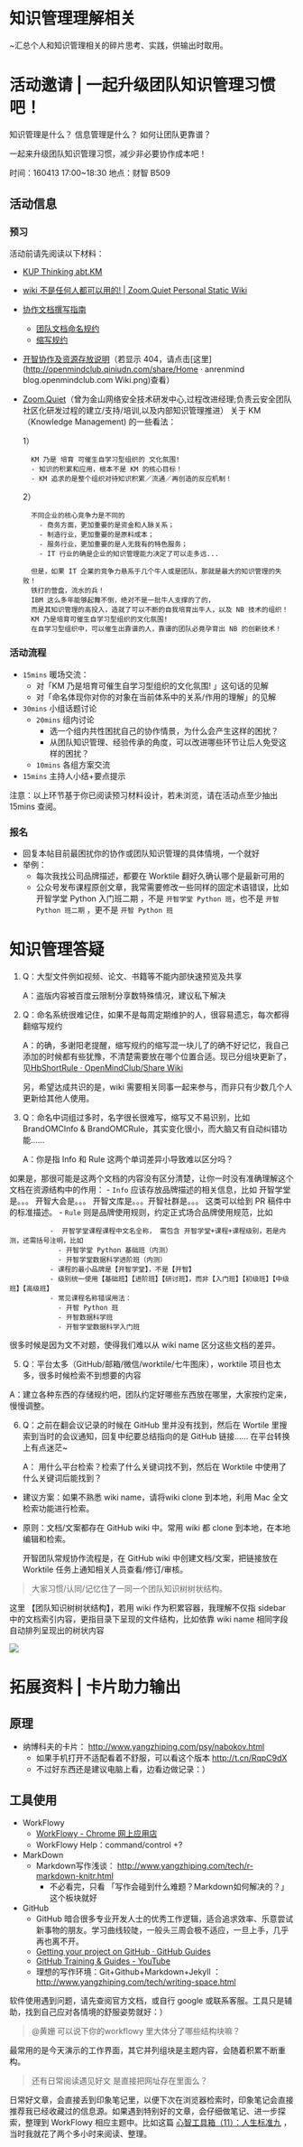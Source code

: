

# 知识管理理解相关

~汇总个人和知识管理相关的碎片思考、实践，供输出时取用。

# 活动邀请 | 一起升级团队知识管理习惯吧！


知识管理是什么？
信息管理是什么？
如何让团队更靠谱？

一起来升级团队知识管理习惯，减少非必要协作成本吧！

时间：160413 17:00~18:30
地点：财智 B509

## 活动信息

### 预习

活动前请先阅读以下材料：


- [KUP Thinking abt.KM](http://www.xmind.net/m/citg)
-  [wiki 不是任何人都可以用的! | Zoom.Quiet Personal Static Wiki](http://wiki.zoomquiet.io/IMHO/dont-use-wiki)
- [协作文档撰写指南](https://github.com/OpenMindClub/Share/wiki/HbDoc)
	- [团队文档命名规约](http://ishanshan.top/community/HbDocName.html)
	- [缩写规约](https://github.com/OpenMindClub/Share/wiki/HbShortRule)
- [开智协作及资源存放说明](https://github.com/anrenmind/blog.openmindclub.com/wiki#%E5%8D%8F%E4%BD%9C%E6%96%B9%E5%BC%8F)（若显示 404，请点击[这里](http://openmindclub.qiniudn.com/share/Home · anrenmind blog.openmindclub.com Wiki.png)查看）
- [Zoom.Quiet](http://zoomquiet.io/)（曾为金山网络安全技术研发中心,过程改进经理;负责云安全团队社区化研发过程的建立/支持/培训,以及内部知识管理推进） 关于 KM（Knowledge Management) 的一些看法：

	1）
	
		KM 乃是 培育 可催生自学习型组织的 文化氛围!
		- 知识的积累和应用，根本不是 KM 的核心目标！
		- KM 追求的是整个组织对待知识积累／流通／再创造的反应机制！
	
	2）
	
		不同企业的核心竞争力是不同的
		  - 商务方面，更加重要的是资金和人脉关系；
		  - 制造行业，更加重要的是原料成本；
		  - 服务行业，更加重要的是人无我有的特色服务；
		  - IT 行业的确是企业的知识管理能力决定了可以走多远...
		
		但是，如果 IT 企業的竞争力悬系于几个牛人或是团队，那就是最大的知识管理的失败！
		铁打的营盘，流水的兵！
		IBM 这么多年能够起舞不倒，绝对不是一批牛人支撑的了的，
		而是其知识管理的高投入，造就了可以不断的自我培育出牛人，以及 NB 技术的组织！
		KM 乃是培育可催生自学习型组织的文化氛围!
		在自学习型组织中，可以催生出靠谱的人，靠谱的团队必竟孕育出 NB 的创新技术！



### 活动流程

- `15mins` 暖场交流：
	- 对「KM 乃是培育可催生自学习型组织的文化氛围! 」这句话的见解
	- 对「命名体现你对你的对象在当前体系中的关系/作用的理解」的见解
- `30mins` 小组话题讨论
	- `20mins` 组内讨论
		- 选一个组内共性困扰自己的协作情景，为什么会产生这样的困扰？
		- 从团队知识管理、经验传承的角度，可以改进哪些环节让后人免受这样的困扰？
	- `10mins` 各组方案交流
- `15mins` 主持人小结+要点提示

注意：以上环节基于你已阅读预习材料设计，若未浏览，请在活动点至少抽出 15mins 查阅。


### 报名

- 回复本帖目前最困扰你的协作或团队知识管理的具体情境，一个就好
- 举例：
	- 每次我找公司品牌描述，都要在 Worktile 翻好久确认哪个是最新可用的
	- 公众号发布课程原创文章，我常需要修改一些同样的固定术语错误，比如 开智学堂 Python 入门班二期 ，不是 `开智学堂 Python 班`，也不是 `开智 Python 班二期` ，更不是 `开智 Python 班`

# 知识管理答疑




1. Q：大型文件例如视频、论文、书籍等不能内部快速预览及共享
   
   A：盗版内容被百度云限制分享数特殊情况，建议私下解决

2. Q：命名系统很难记住，如果不是每周定期维护的人，很容易遗忘，每次都得翻缩写规约
 	
 	 A：的确，多谢阳老提醒，缩写规约的缩写混一块儿了的确不好记忆，我自己添加的时候都有些犹豫，不清楚需要放在哪个位置合适。现已分组块更新了，见[HbShortRule · OpenMindClub/Share Wiki](https://github.com/OpenMindClub/Share/wiki/HbShortRule)

	另，希望达成共识的是，wiki 需要相关同事一起来参与，而非只有少数几个人更新给其他人使用。

3. Q：命名中词组过多时，名字很长很难写，缩写又不易识别，比如 BrandOMCInfo & BrandOMCRule，其实变化很小，而大脑又有自动纠错功能……
  
	A：你是指 Info 和 Rule 这两个单词差异小导致难以区分吗？
  
  如果是，那很可能是这两个文档的内容没有区分清楚，让你一时没有准确理解这个文档在资源结构中的作用：
    - `Info` 应该存放品牌描述的相关信息，比如 开智学堂是。。。 开智大会是。。。 开智文库是。。。开智社群是。。。  这类可以给到 PR 稿件中的标准描述。
    - `Rule` 则是品牌使用规则，约定正式场合品牌使用规范，比如
     
		      -  开智学堂课程课程中文名全称， 需包含 开智学堂+课程+课程级别，若是内测，还需括号注明，比如
		        - 开智学堂 Python 基础班（内测）
		        - 开智学堂数据科学进阶班（内测）
		      - 课程的最小品牌是【开智学堂】，不是【开智】 
		      - 级别统一使用【基础班】【进阶班】【研讨班】，而非【入门班】【初级班】【中级班】【高级班】
		      - 常见课程名称错误用法：
		        - 开智 Python 班
		        - 开智数据科学班
		        - 开智学堂数据科学入门班
很多时候是因为文不对题，使得我们难以从 wiki name 区分这些文档的差异。


5. Q：平台太多（GitHub/邮箱/微信/worktile/七牛图床），worktile 项目也太多，很多时候检索不到想要的内容
  
  A：建立各种东西的存储规约吧，团队约定好哪些东西放在哪里，大家按约定来，慢慢调整。

6. Q：之前在翻会议记录的时候在 GitHub 里并没有找到，然后在 Wortile 里搜索到当时的会议通知，回复中纪要总结指向的是 GitHub 链接…… 在平台转换上有点迷茫~
  
	A： 用什么平台检索？检索了什么关键词找不到，然后在 Worktile 中使用了什么关键词后能找到？
  
  - 建议方案：如果不熟悉 wiki name，请将wiki clone 到本地，利用 Mac 全文检索功能进行检索。
  - 原则：文档/文案都存在 GitHub  wiki 中。常用 wiki 都 clone 到本地，在本地编辑和检索。
  
	开智团队常规协作流程是，在 GitHub wiki 中创建文档/文案，把链接放在 Worktile 任务上通知相关人员查看/修订/审核。


>大家习惯/认同/记忆住了一同一个团队知识树树状结构。

这里 【团队知识树树状结构】，若用 wiki 作为积累容器，我理解不仅指 sidebar 中的文档索引内容，更指目录下呈现的文件结构，比如依靠 wiki name 相同字段自动排列呈现出的树状内容

![](http://openmindclub.qiniudn.com/share/ExpWikiTree.png)

# 拓展资料 | 卡片助力输出

## 原理

  - 纳博科夫的卡片： http://www.yangzhiping.com/psy/nabokov.html
    - 如果手机打开不适配看着不舒服，可以看这个版本 http://t.cn/RqpC9dX
    - 不过好东西还是建议电脑上看，边看边做记录：）

## 工具使用

  - WorkFlowy 
    - [WorkFlowy - Chrome 网上应用店](https://chrome.google.com/webstore/detail/workflowy/koegeopamaoljbmhnfjbclbocehhgmkm?utm_source=chrome-ntp-icon)
    - WorkFlowy Help：command/control +?
  - MarkDown 
    - Markdown写作浅谈： http://www.yangzhiping.com/tech/r-markdown-knitr.html
      - 不必看完，只看 「写作会碰到什么难题？Markdown如何解决的？」这个板块就好
  - GitHub 
 	  -  GitHub 暗合很多专业开发人士的优秀工作逻辑，适合追求效率、乐意尝试新事物的朋友。学习曲线较陡，一般头三周会极不适应，一旦上手，几乎再也离不开。
    - [Getting your project on GitHub · GitHub Guides](https://guides.github.com/introduction/getting-your-project-on-github/)
    - [GitHub Training & Guides - YouTube](https://www.youtube.com/user/GitHubGuides)
    - 理想的写作环境：Git+Github+Markdown+Jekyll ：http://www.yangzhiping.com/tech/writing-space.html
 
软件使用遇到问题，请先查阅官方文档，或自行 google 或联系客服。工具只是辅助，找到自己应对各情境的舒服姿势就好：）													

> @黄姗 可以说下你的workflowy 里大体分了哪些结构块嘛？									
		
最常用的是今天演示的工作界面，其它并列组块是主题内容，会随着积累不断重构。														
> 还有日常阅读遇见好文 是直接把网址存在里面么？	
	
日常好文章，会直接丢到印象笔记里，以便下次在浏览器检索时，印象笔记会直接推荐我已经收藏过的信息源。如果遇到特别好的文章，会仔细做笔记、进一步探索，整理到 WorkFlowy 相应主题中。比如这篇 [心智工具箱（11）：人生标准九](https://www.douban.com/note/260030142/) ，当时我就花了两个多小时来阅读、整理。


